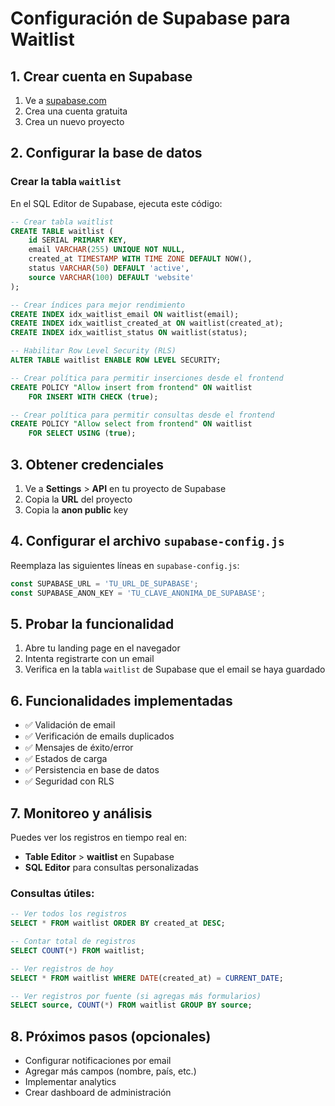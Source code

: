 # Configuración de Supabase para Waitlist

## 1. Crear cuenta en Supabase

1. Ve a [supabase.com](https://supabase.com)
2. Crea una cuenta gratuita
3. Crea un nuevo proyecto

## 2. Configurar la base de datos

### Crear la tabla `waitlist`

En el SQL Editor de Supabase, ejecuta este código:

```sql
-- Crear tabla waitlist
CREATE TABLE waitlist (
    id SERIAL PRIMARY KEY,
    email VARCHAR(255) UNIQUE NOT NULL,
    created_at TIMESTAMP WITH TIME ZONE DEFAULT NOW(),
    status VARCHAR(50) DEFAULT 'active',
    source VARCHAR(100) DEFAULT 'website'
);

-- Crear índices para mejor rendimiento
CREATE INDEX idx_waitlist_email ON waitlist(email);
CREATE INDEX idx_waitlist_created_at ON waitlist(created_at);
CREATE INDEX idx_waitlist_status ON waitlist(status);

-- Habilitar Row Level Security (RLS)
ALTER TABLE waitlist ENABLE ROW LEVEL SECURITY;

-- Crear política para permitir inserciones desde el frontend
CREATE POLICY "Allow insert from frontend" ON waitlist
    FOR INSERT WITH CHECK (true);

-- Crear política para permitir consultas desde el frontend
CREATE POLICY "Allow select from frontend" ON waitlist
    FOR SELECT USING (true);
```

## 3. Obtener credenciales

1. Ve a **Settings** > **API** en tu proyecto de Supabase
2. Copia la **URL** del proyecto
3. Copia la **anon public** key

## 4. Configurar el archivo `supabase-config.js`

Reemplaza las siguientes líneas en `supabase-config.js`:

```javascript
const SUPABASE_URL = 'TU_URL_DE_SUPABASE';
const SUPABASE_ANON_KEY = 'TU_CLAVE_ANONIMA_DE_SUPABASE';
```

## 5. Probar la funcionalidad

1. Abre tu landing page en el navegador
2. Intenta registrarte con un email
3. Verifica en la tabla `waitlist` de Supabase que el email se haya guardado

## 6. Funcionalidades implementadas

- ✅ Validación de email
- ✅ Verificación de emails duplicados
- ✅ Mensajes de éxito/error
- ✅ Estados de carga
- ✅ Persistencia en base de datos
- ✅ Seguridad con RLS

## 7. Monitoreo y análisis

Puedes ver los registros en tiempo real en:
- **Table Editor** > **waitlist** en Supabase
- **SQL Editor** para consultas personalizadas

### Consultas útiles:

```sql
-- Ver todos los registros
SELECT * FROM waitlist ORDER BY created_at DESC;

-- Contar total de registros
SELECT COUNT(*) FROM waitlist;

-- Ver registros de hoy
SELECT * FROM waitlist WHERE DATE(created_at) = CURRENT_DATE;

-- Ver registros por fuente (si agregas más formularios)
SELECT source, COUNT(*) FROM waitlist GROUP BY source;
```

## 8. Próximos pasos (opcionales)

- Configurar notificaciones por email
- Agregar más campos (nombre, país, etc.)
- Implementar analytics
- Crear dashboard de administración 